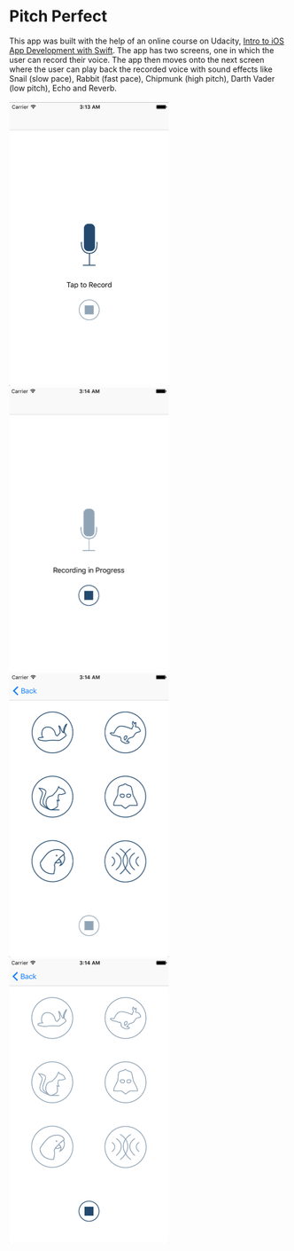 # Pitch Perfect
This app was built with the help of an online course on Udacity, [Intro to iOS App Development with Swift](https://www.udacity.com/course/intro-to-ios-app-development-with-swift--ud585).
The app has two screens, one in which the user can record their voice. The app then moves onto the next screen where the user
can play back the recorded voice with sound effects like Snail (slow pace), Rabbit (fast pace), Chipmunk (high pitch), Darth Vader (low pitch), 
Echo and Reverb.</br></br>
<img src="https://github.com/Shrreya/Pitch-Perfect/blob/master/Screenshots/1.png" width="288" height="512" />
<img src="https://github.com/Shrreya/Pitch-Perfect/blob/master/Screenshots/2.png" width="288" height="512" /> </br>
<img src="https://github.com/Shrreya/Pitch-Perfect/blob/master/Screenshots/3.png" width="288" height="512" />
<img src="https://github.com/Shrreya/Pitch-Perfect/blob/master/Screenshots/4.png" width="288" height="512" />
